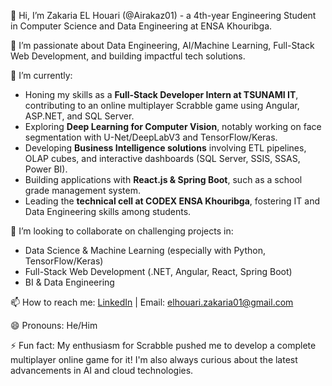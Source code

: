 👋 Hi, I’m Zakaria EL Houari (@Airakaz01) - a 4th-year Engineering Student in Computer Science and Data Engineering at ENSA Khouribga.

👀 I’m passionate about Data Engineering, AI/Machine Learning, Full-Stack Web Development, and building impactful tech solutions.

🌱 I’m currently:
*   Honing my skills as a **Full-Stack Developer Intern at TSUNAMI IT**, contributing to an online multiplayer Scrabble game using Angular, ASP.NET, and SQL Server.
*   Exploring **Deep Learning for Computer Vision**, notably working on face segmentation with U-Net/DeepLabV3 and TensorFlow/Keras.
*   Developing **Business Intelligence solutions** involving ETL pipelines, OLAP cubes, and interactive dashboards (SQL Server, SSIS, SSAS, Power BI).
*   Building applications with **React.js & Spring Boot**, such as a school grade management system.
*   Leading the **technical cell at CODEX ENSA Khouribga**, fostering IT and Data Engineering skills among students.

💞️ I’m looking to collaborate on challenging projects in:
*   Data Science & Machine Learning (especially with Python, TensorFlow/Keras)
*   Full-Stack Web Development (.NET, Angular, React, Spring Boot)
*   BI & Data Engineering

📫 How to reach me: [LinkedIn](https://www.linkedin.com/in/zakaria-el-houari-0b2910221) | Email: elhouari.zakaria01@gmail.com

😄 Pronouns: He/Him

⚡ Fun fact: My enthusiasm for Scrabble pushed me to develop a complete multiplayer online game for it! I'm also always curious about the latest advancements in AI and cloud technologies.

<!---
Airakaz01/Airakaz01 is a ✨ special ✨ repository because its `README.md` (this file) appears on your GitHub profile.
You can click the Preview link to take a look at your changes.
--->
